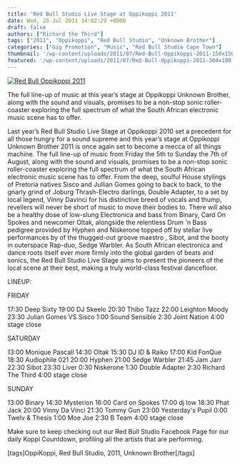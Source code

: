 ```yaml
---
title: 'Red Bull Studio Live Stage at Oppikoppi 2011'
date: Wed, 20 Jul 2011 14:02:29 +0000
draft: false
authors: ["Richard the Third"]
tags: ["2011", "Oppikoppi", "Red Bull Studio", "Unknown Brother"]
categories: ["Gig Promotion", "Music", "Red Bull Studio Cape Town"]
thumbnail: '/wp-content/uploads/2011/07/Red-Bull-Oppikoppi-2011-150x150.jpg'
featured: '/wp-content/uploads/2011/07/Red-Bull-Oppikoppi-2011-304x190.jpg'
---
```


[![](/wp-content/uploads/2011/07/Red-Bull-Oppikoppi-2011-e1311170473798.jpg "Red Bull Oppikoppi 2011")](/2011/07/20/red-bull-studio-live-stage-at-oppikoppi-2011/red-bull-oppikoppi-2011/)

The full line-up of music at this year’s stage at Oppikoppi Unknown Brother, along with the sound and visuals, promises to be a non-stop sonic roller-coaster exploring the full spectrum of what the South African electronic music scene has to offer.

Last year’s Red Bull Studio Live Stage at Oppikoppi 2010 set a precedent for all those hungry for a sound supreme and this year’s stage at Oppikoppi Unknown Brother 2011 is once again set to become a mecca of all things machine. The full line-up of music from Friday the 5th to Sunday the 7th of August, along with the sound and visuals, promises to be a non-stop sonic roller-coaster exploring the full spectrum of what the South African electronic music scene has to offer. From the deep, soulful House stylings of Pretoria natives Sisco and Jullian Gomes going to back to back, to the gnarly grind of Joburg Thrash-Electro darlings, Double Adapter, to a set by local legend, Vinny Davinci for his distinctive breed of vocals and thump, revellers will never be short of music to move their bodies to. There will also be a healthy dose of low-slung Electronica and bass from Binary, Card On Spokes and newcomer Oltak, alongside the relentless Drum 'n Bass pedigree provided by Hyphen and Niskerone topped off by stellar live performances by of the thugged-out groove maestro , Sibot, and the booty in outerspace Rap-duo, Sedge Warbler. As South African electronica and dance roots itself ever more firmly into the global garden of beats and sonics, the Red Bull Studio Live Stage aims to present the pioneers of the local scene at their best, making a truly world-class festival dancefloor.

LINEUP:

FRIDAY

17:30 Deep Sixty 19:00 DJ Skeelo 20:30 Thibo Tazz 22:00 Leighton Moody 23:30 Julian Gomes VS Sisco 1:00 Sound Sensible 2:30 Joint Nation 4:00 stage close

SATURDAY

13:00 Monique Pascall 14:30 Oltak 15:30 DJ ID & Raiko 17:00 Kid FonQue 18:30 Audiophile 021 20:00 Hyphen 21:00 Sedge Warbler 21:45 Jam Jarr 22:30 Sibot 23:30 Liver 0:30 Niskerone 1:30 Double Adapter 2:30 Richard The Third 4:00 stage close

SUNDAY

13:00 Binary 14:30 Mysterion 16:00 Card on Spokes 17:00 dj low 18:30 Phat Jack 20:00 Vinny Da Vinci 21:30 Tommy Gun 23:00 Yesterday's Pupil 0:00 Twelv & Thesis 1:00 Moe Joe 2:30 B Team 4:00 stage close

Make sure to keep checking out our Red Bull Studio Facebook Page for our daily Koppi Countdown, profiling all the artists that are performing.

\[tags\]OppiKoppi, Red Bull Studio, 2011, Unknown Brother\[/tags\]